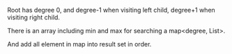 
Root has degree 0, and degree-1 when visiting left child, degree+1 when visiting right child.   

There is an array including min and max for searching a map<degree, List<element>>.  

 And add all element in map into result set in order.   

    